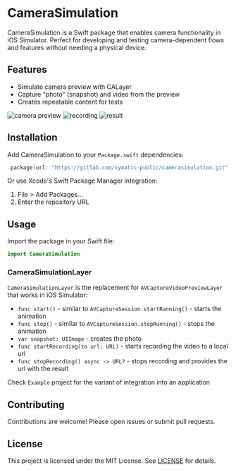 # CameraSimulation

CameraSimulation is a Swift package that enables camera functionality in iOS Simulator. Perfect for developing and testing camera-dependent flows and features without needing a physical device.

## Features
- Simulate camera preview with CALayer
- Capture "photo" (snapshot) and video from the preview
- Creates repeatable content for tests

![camera preview](doc/screen1.png "camera preview") ![recording](doc/screen2.png "recording") ![result](doc/screen1.png "recorded video")

## Installation

Add CameraSimulation to your `Package.swift` dependencies:

```swift
.package(url: "https://gitlab.com/xymatic-public/camerasimulation.git", from: "0.2.0")
```

Or use Xcode's Swift Package Manager integration:
1. File > Add Packages...
2. Enter the repository URL

## Usage

Import the package in your Swift file:

```swift
import CameraSimulation
```

### CameraSimulationLayer

`CameraSimulationLayer` is the replacement for `AVCaptureVideoPreviewLayer` that works in iOS Simulator:

- `func start()` - similar to `AVCaptureSession.startRunning()` - starts the animation
- `func stop()` - similar to `AVCaptureSession.stopRunning()` - stops the animation
- `var snapshot: UIImage` - creates the photo
- `func startRecording(to url: URL)` - starts recording the video to a local url
- `func stopRecording() async -> URL?` - stops recording and provides the url with the result

Check `Example` project for the variant of integration into an application

## Contributing

Contributions are welcome! Please open issues or submit pull requests.

## License

This project is licensed under the MIT License. See [LICENSE](LICENSE) for details.
